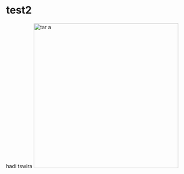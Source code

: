 # test2
hadi tswira
<img width="397" alt="tar a" src="https://github.com/NassimaOuardine/test2/assets/147509426/441e46b6-77ea-4953-b649-bad020a2a2e1">
